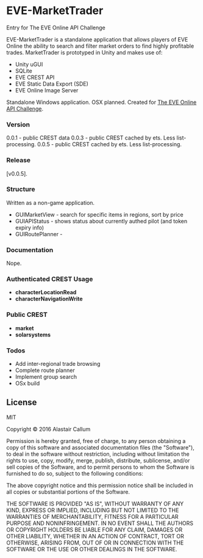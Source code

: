 # EVE-MarketTrader
Entry for The EVE Online API Challenge

EVE-MarketTrader is a standalone application that allows players of EVE Online the ability to search and filter market orders to find highly profitable trades. MarketTrader is prototyped in Unity and makes use of:

  - Unity uGUI
  - SQLite
  - EVE CREST API
  - EVE Static Data Export (SDE)
  - EVE Online Image Server

Standalone Windows application. OSX planned.
Created for [The EVE Online API Challenge].

### Version
0.0.1 - public CREST data 
0.0.3 - public CREST cached by ets. Less list-processing.
0.0.5 - public CREST cached by ets. Less list-processing.
### Release
[v0.0.5].

### Structure
Written as a non-game application.

* GUIMarketView - search for specific items in regions, sort by price
* GUIAPIStatus - shows status about currently authed pilot (and token expiry info)
* GUIRoutePlanner - 

### Documentation
Nope.

### Authenticated CREST Usage

 - **characterLocationRead**
 - **characterNavigationWrite**

### Public CREST 

 - **market**
 - **solarsystems**

### Todos

 - Add inter-regional trade browsing
 - Complete route planner
 - Implement group search
 - OSx build

License
----

MIT

Copyright © 2016 Alastair Callum

Permission is hereby granted, free of charge, to any person obtaining a copy of this software and associated documentation files (the "Software"), to deal in the software without restriction, including without limitation the rights to use, copy, modify, merge, publish, distribute, sublicense, and/or sell copies of the Software, and to permit persons to whom the Software is furnished to do so, subject to the following conditions:

The above copyright notice and this permission notice shall be included in all copies or substantial portions of the Software.

THE SOFTWARE IS PROVIDED "AS IS", WITHOUT WARRANTY OF ANY KIND, EXPRESS OR IMPLIED, INCLUDING BUT NOT LIMITED TO THE WARRANTIES OF MERCHANTABILITY, FITNESS FOR A PARTICULAR PURPOSE AND NONINFRINGEMENT.  IN NO EVENT SHALL THE AUTHORS OR COPYRIGHT HOLDERS BE LIABLE FOR ANY CLAIM, DAMAGES OR OTHER LIABILITY, WHETHER IN AN ACTION OF CONTRACT, TORT OR OTHERWISE, ARISING FROM, OUT OF OR IN CONNECTION WITH THE SOFTWARE OR THE USE OR OTHER DEALINGS IN THE SOFTWARE.

[The EVE Online API Challenge]:<http://community.eveonline.com/news/dev-blogs/the-eve-online-api-challenge-1/>

